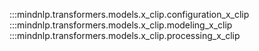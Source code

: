 :::mindnlp.transformers.models.x_clip.configuration_x_clip
:::mindnlp.transformers.models.x_clip.modeling_x_clip
:::mindnlp.transformers.models.x_clip.processing_x_clip